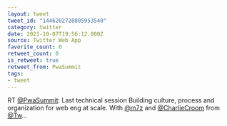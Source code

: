 ```yaml
---
layout: tweet
tweet_id: "1446202720805953540"
category: twitter
date: 2021-10-07T19:56:12.000Z
source: Twitter Web App
favorite_count: 0
retweet_count: 0
is_retweet: true
retweet_from: PwaSummit
tags:
- tweet
---
```


RT [@PwaSummit](https://twitter.com/@PwaSummit): Last technical session Building culture, process and organization for web eng at scale. With [@m7z](https://twitter.com/@m7z) and [@CharlieCroom](https://twitter.com/@CharlieCroom) from [@Tw](https://twitter.com/@Tw)…
